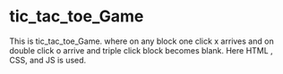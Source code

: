 # tic_tac_toe_Game
This is tic_tac_toe_Game. where on any block one click x arrives and on double click o arrive and triple click block becomes blank. Here HTML , CSS, and JS is used.

